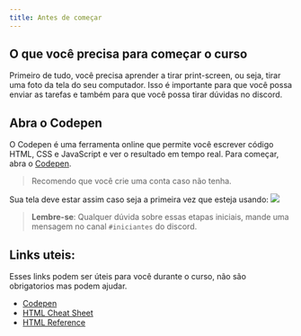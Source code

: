 ```yaml
---
title: Antes de começar
---
```


## O que você precisa para começar o curso

Primeiro de tudo, você precisa aprender a tirar print-screen, ou seja, tirar uma foto da tela do seu computador. Isso é importante para que você possa enviar as tarefas e também para que você possa tirar dúvidas no discord.

## Abra o Codepen

O Codepen é uma ferramenta online que permite você escrever código HTML, CSS e JavaScript e ver o resultado em tempo real. Para começar, abra o [Codepen](https://codepen.io/pen/).

> Recomendo que você crie uma conta caso não tenha.

Sua tela deve estar assim caso seja a primeira vez que esteja usando:
![](https://raw.githubusercontent.com/menthorlabs/courses/main/html-basico/images/chrome_nE4GrFSPiK.png)

> **Lembre-se**: Qualquer dúvida sobre essas etapas iniciais, mande uma mensagem no canal `#iniciantes` do discord.

## Links uteis:

Esses links podem ser úteis para você durante o curso, não são obrigatorios mas podem ajudar.

- [Codepen](https://codepen.io/pen/)
- [HTML Cheat Sheet](https://htmlcheatsheet.com/)
- [HTML Reference](https://htmlreference.io/)
